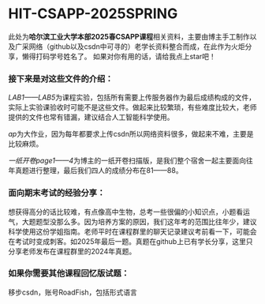 # HIT-CSAPP-2025SPRING

此处为**哈尔滨工业大学本部2025春CSAPP课程**相关资料，主要由博主手工制作以及广采网络（github以及csdn中可寻的）老学长资料整合而成，在此作为火炬分享，懒得打码学号姓名了。
如果对你有用的话，请给我点上star吧！

### **接下来是对这些文件的介绍：**
*LAB1——LAB5*为课程实验，包括所有需要上传服务器作为最后成绩构成的文件，实际上实验课验收时可能不是这些文件。做起来比较繁琐，有些难度比较大，老师提供的文件也常有错漏，建议结合人工智能科学使用。

*ap*为大作业，因为每年都要求上传csdn所以网络资料很多，做起来不难，主要是比较麻烦。

*一纸开卷page1——4*为博主的一纸开卷扫描版，是我们整个宿舍一起主要面向往年真题进行整理，最后我们四人的成绩分布在81——88。

### **面向期末考试的经验分享：**
想获得高分的话比较难，有点像高中生物，总考一些很偏的小知识点，小题看运气，大题题型没那么多。因为培养方案的原因，我们这年考的范围比往年少，建议科学使用这份学姐指南。老师平时在课程群里的聊天记录建议考前看一下，可能会在考试时变成刺客。如2025年最后一题。真题在github上已有学长分享，这里只分享老师发布在课程群里的2024年真题。

### **如果你需要其他课程回忆版试题：**
移步csdn，账号RoadFish，包括形式语言

